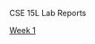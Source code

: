 CSE 15L Lab Reports 

[Week 1](https://emmaz12.github.io/cse15l-lab-reports/CSE-15L-Week-1-Lab-Report.html)







